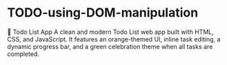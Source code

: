 # TODO-using-DOM-manipulation
📝 Todo List App A clean and modern Todo List web app built with HTML, CSS, and JavaScript. It features an orange-themed UI, inline task editing, a dynamic progress bar, and a green celebration theme when all tasks are completed.
